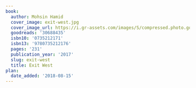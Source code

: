 ```yaml
---
book:
  author: Mohsin Hamid
  cover_image: exit-west.jpg
  cover_image_url: https://i.gr-assets.com/images/S/compressed.photo.goodreads.com/books/1477324680l/30688435._SX98_.jpg
  goodreads: '30688435'
  isbn10: '0735212171'
  isbn13: '9780735212176'
  pages: '231'
  publication_year: '2017'
  slug: exit-west
  title: Exit West
plan:
  date_added: '2018-08-15'
---
```

